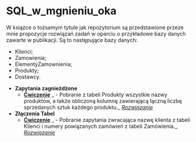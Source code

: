 # SQL_w_mgnieniu_oka

W książce o tożsamym tytule jak repozytorium są przedstawione przeze mnie propozycje rozwiązań zadań w oparciu o przykładowe bazy danych zawarte w publikacji.
Są to następujące bazy danych:
- Klienci;
- Zamowienia;
- ElementyZamownienia;
- Produkty;
- Dostawcy.

* **Zapytania zagnieżdżone**
  * **[Ćwiczenie](https://drive.google.com/file/d/1Yy0RvNzhOUabLaMKAETC0JAlVR17mUAR/view?usp=sharing)** _ - Pobranie z tabeli Produkty wszystkie nazwy produktów, a także obliczoną kolumnę zawierającą łączną liczbę sprzedanych sztuk każdego produktu._ _[Rozwiązanie](https://drive.google.com/file/d/1gfvLrGvVqHThJ_DECSCsmPVIFzbZsvO-/view?usp=sharing)_
* **Złączenia Tabel**
  * **[Ćwiczenie](https://drive.google.com/file/d/1-efKb9nuxTp1reHRMo4_fNFow7x5fuuX/view?usp=sharing)** _ - Pobranie zapytania zwracająca nazwę klienta z tabeli Klienci i numery powiązanych zamówień z tabeli Zamówienia._ _[Rozwiązanie](https://drive.google.com/file/d/1YaKIi9lb_R8mxzrExNsAu3ejUxMT3OcE/view?usp=sharing)_
